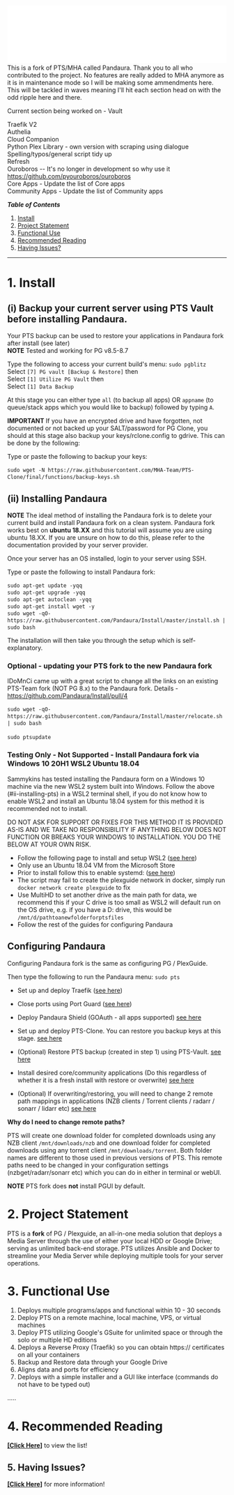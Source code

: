 ![](pandaura.gif)
This is a fork of PTS/MHA called Pandaura. Thank you to all who contributed to the project. No features are really added to MHA anymore as it is in maintenance mode so I will be making some ammendments here. This will be tackled in waves meaning I'll hit each section head on with the odd ripple here and there.

Current section being worked on - Vault

Traefik V2  
Authelia  
Cloud Companion  
Python Plex Library - own version with scraping using dialogue  
Spelling/typos/general script tidy up  
Refresh  
Ouroboros -- It's no longer in development so why use it https://github.com/pyouroboros/ouroboros  
Core Apps - Update the list of Core apps  
Community Apps - Update the list of Community apps  

_**Table of Contents**_

1. [Install](#1-install)
2. [Project Statement](#2-project-statement)
3. [Functional Use](#3-functional-use)
4. [Recommended Reading](#5-recommended-reading)
5. [Having Issues?](#6-having-issues)

----

# 1. Install

## (i) Backup your current server using PTS Vault before installing Pandaura.   

Your PTS backup can be used to restore your applications in Pandaura fork after install (see later)  
**NOTE**  Tested and working for PG v8.5-8.7

Type the following to access your current build's menu: `sudo pgblitz`    
Select  `[7] PG vault [Backup & Restore]`  then  
Select  `[1] Utilize PG Vault`  then  
Select  `[1] Data Backup`

At this stage you can either type `all` (to backup all apps) OR `appname` (to queue/stack apps which you would like to backup) followed by typing `A`.  


**IMPORTANT**
If you have an encrypted drive and have forgotten, not documented or not backed up your SALT/password for PG Clone, you should at this stage also backup your keys/rclone.config to gdrive. This can be done by the following:  

Type or paste the following to backup your keys:
```
sudo wget -N https://raw.githubusercontent.com/MHA-Team/PTS-Clone/final/functions/backup-keys.sh

```  


## (ii) Installing Pandaura

**NOTE**
The ideal method of installing the Pandaura fork is to delete your current build and install Pandaura fork on a clean system.
Pandaura fork works best on **ubuntu 18.XX** and this tutorial will assume you are using ubuntu 18.XX.
If you are unsure on how to do this, please refer to the documentation provided by your server provider.  

Once your server has an OS installed, login to your server using SSH.  

Type or paste the following to install Pandaura fork:  

```
sudo apt-get update -yqq
sudo apt-get upgrade -yqq
sudo apt-get autoclean -yqq
sudo apt-get install wget -y
sudo wget -qO- https://raw.githubusercontent.com/Pandaura/Install/master/install.sh | sudo bash

```

The installation will then take you through the setup which is self-explanatory.  

### Optional - updating your PTS fork to the new Pandaura fork
IDoMnCi came up with a great script to change all the links on an existing PTS-Team fork (NOT PG 8.x) to the Pandaura fork.
Details - https://github.com/Pandaura/Install/pull/4
```
sudo wget -qO- https://raw.githubusercontent.com/Pandaura/Install/master/relocate.sh | sudo bash

sudo ptsupdate

```

### Testing Only - Not Supported - Install Pandaura fork via Windows 10 20H1 WSL2 Ubuntu 18.04

Sammykins has tested installing the Pandaura form on a Windows 10 machine via the new WSL2 system built into Windows.
Follow the above (#ii-installing-pts) in a WSL2 terminal shell, if you do not know how to enable WSL2 and install an Ubuntu 18.04 system for this method it is recommended not to install.

DO NOT ASK FOR SUPPORT OR FIXES FOR THIS METHOD IT IS PROVIDED AS-IS AND WE TAKE NO RESPONSIBILITY IF ANYTHING BELOW DOES NOT FUNCTION OR BREAKS YOUR WINDOWS 10 INSTALLATION. YOU DO THE BELOW AT YOUR OWN RISK.

* Follow the following page to install and setup WSL2 ([see here](https://docs.microsoft.com/en-us/windows/wsl/install-win10))
* Only use an Ubuntu 18.04 VM from the Microsoft Store
* Prior to install follow this to enable systemd: ([see here](https://github.com/DamionGans/ubuntu-wsl2-systemd-script))
* The script may fail to create the plexguide network in docker, simply run `docker network create plexguide` to fix
* Use MultiHD to set another drive as the main path for data, we recommend this if your C drive is too small as WSL2 will default run on the OS drive, e.g. if you have a D: drive, this would be `/mnt/d/pathtoanewfolderforptsfiles`
* Follow the rest of the guides for configuring Pandaura

## Configuring Pandaura

Configuring Pandaura fork is the same as configuring PG / PlexGuide.

Then type the following to run the Pandaura menu: `sudo pts`

* Set up and deploy Traefik ([see here](https://github.com/Pandaura/PTS-Team/wiki/Traefik))   

* Close ports using Port Guard ([see here](https://github.com/Pandaura/PTS-Team/wiki/PTS-Port-Guard))  

* Deploy Pandaura Shield (GOAuth - all apps supported) [see here](https://github.com/Pandaura/PTS-Team/wiki/PTS-Shield)

* Set up and deploy PTS-Clone. You can restore you backup keys at this stage. [see here](https://github.com/Pandaura/PTS-Team/wiki/PTS-Clone)

* (Optional) Restore PTS backup (created in step 1) using PTS-Vault. [see here](https://github.com/Pandaura/PTS-Team/wiki/PTS-Vault---Data-Storage)

* Install desired core/community applications (Do this regardless of whether it is a fresh install with restore or overwrite)  [see here](https://github.com/Pandaura/PTS-Team/wiki/core-apps)

* (Optional) If overwriting/restoring, you will need to change 2 remote path mappings in applications (NZB clients / Torrent clients / radarr / sonarr / lidarr etc)    [see here](https://github.com/Pandaura/PTS-Team/wiki/Remote-Path-Mappings)

**Why do I need to change remote paths?**  

PTS will create one download folder for completed downloads using any NZB client `/mnt/downloads/nzb` and one download folder for completed downloads using any torrent client `/mnt/downloads/torrent`. Both folder names are different to those used in previous versions of PTS. This remote paths need to be changed in your configuration settings (nzbget/radarr/sonarr etc) which you can do in either in terminal or webUI.  

**NOTE**  PTS fork does **not** install PGUI by default.   

# 2. Project Statement

PTS  is a **fork** of PG / Plexguide, an all-in-one media solution that deploys a Media Server through the use of either your local HDD or Google Drive; serving as unlimited back-end storage. PTS utilizes Ansible and Docker to streamline your Media Server while deploying multiple tools for your server operations.

# 3. Functional Use

1. Deploys multiple programs/apps and functional within 10 - 30 seconds
1. Deploy PTS on a remote machine, local machine, VPS, or virtual machines
1. Deploy PTS utilizing Google's GSuite for unlimited space or through the solo or multiple HD editions
1. Deploys a Reverse Proxy (Traefik) so you can obtain https:// certificates on all your containers
1. Backup and Restore data through your Google Drive
1. Aligns data and ports for efficiency
1. Deploys with a simple installer and a GUI like interface (commands do not have to be typed out)

.....

# 4. Recommended Reading

[**[Click Here]**](https://github.com/Pandaura/PTS-Team/wiki/Pre-Reading) to view the list!

## 5. Having Issues?

[**[Click Here]**](https://github.com/Pandaura/PTS-Team/wiki/Common-Issues) for more information!
